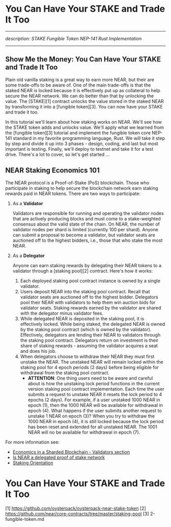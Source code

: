 # You Can Have Your STAKE and Trade It Too

---
_description: STAKE Fungible Token NEP-141 Rust Implementation_

---

## Show Me the Money: You Can Have Your STAKE and Trade It Too
Plain old vanilla staking is a great way to earn more NEAR, but their are some trade-offs to be aware of. One of the main 
trade-offs is that the staked NEAR is locked because it is effectively put up as collateral to help secure the NEAR network. 
We can do better than that by unlocking the value. The [STAKE][1] contract unlocks the value stored in the staked NEAR by 
transforming it into a [fungible token][3]. You can now have your STAKE and trade it too.

In this tutorial we'll learn about how staking works on NEAR. We'll see how the STAKE token adds and unlocks value. We'll
apply what we learned from the [fungible token][3] tutorial and implement the fungible token core NEP-141 standard in my
favorite programming language, Rust. We will take it step by step and divide it up into 3 phases - design, coding, and last 
but most important is testing. Finally, we'll deploy to testnet and take it for a test drive. There's a lot to cover, 
so let's get started ...

## NEAR Staking Economics 101
The NEAR protocol is a Proof-of-Stake (PoS) blockchain. Those who participate in staking to help secure the blockchain 
network earn staking rewards paid in NEAR tokens. There are two ways to participate:

1. As a **Validator**
   
   Validators are responsible for running and operating the validator nodes that are actively producing blocks and must
   come to a stake-weighted consensus about the valid state of the chain. On NEAR, the number of validator nodes per shard
   is limited (currently 100 per shard). Anyone can submit a proposal to become a validator, but validator seats are auctioned
   off to the highest bidders, i.e., those that who stake the most NEAR.
2. As a **Delegator**

   Anyone can earn staking rewards by delegating their NEAR tokens to a validator through a [staking pool][2] contract.
   Here's how it works:
   1. Each deployed staking pool contract instance is owned by a single validator. 
   2. Users deposit NEAR into the staking pool contract. Recall that validator seats are auctioned off to the highest bidder.
      Delegators pool their NEAR with validators to help them win auction bids for validator seats. Staking rewards earned
      by the validator are shared with the delegator minus validator fees. 
   3. While delegated NEAR is deposited in the staking pool, it is effectively locked. While being staked, the delegated 
      NEAR is owned by the staking pool contract (which is owned by the validator). Effectively, delegators are lending
      their NEAR to validators through the staking pool contract. Delegators return on investment is their share of staking
      rewards - assuming the validator acquires a seat and does his job. 
   4. When delegators choose to withdraw their NEAR they must first unstake the NEAR. The unstaked NEAR will remain locked 
      within the staking pool for 4 epoch periods (2 days) before being eligible for withdrawal from the staking pool contract.
      - **ATTENTION**: One thing users need to be aware and careful about is how the unstaking lock period functions in 
        the current version staking pool contract implementation. Each time the user submits a request to unstake NEAR it
        resets the lock period to 4 epochs (2 days). For example, if a user unstaked 1000 NEAR in epoch (1), then the 1000 NEAR
        will be available for withdrawal in epoch (4). What happens if the user submits another request to unstake 1 NEAR
        on epoch (3)? When you try to withdraw the 1000 NEAR in epoch (4), it is still locked because the lock period has
        been reset and extended for all unstaked NEAR. The 1001 NEAR will no be available for withdrawal in epoch (7).

For more information see:
- [Economics in a Sharded Blockchain - Validators section](https://near.org/papers/economics-in-sharded-blockchain/#validators)
- [Is NEAR a delegated proof of stake network](https://docs.near.org/docs/faq/economics_faq#is-near-a-delegated-proof-of-stake-network)
- [Staking Orientation](https://docs.near.org/docs/validator/staking-overview)

# You Can Have Your STAKE and Trade It Too


 


[1] https://github.com/oysterpack/oysterpack-near-stake-token
[2] https://github.com/near/core-contracts/tree/master/staking-pool
[3] 2-fungible-token.md
